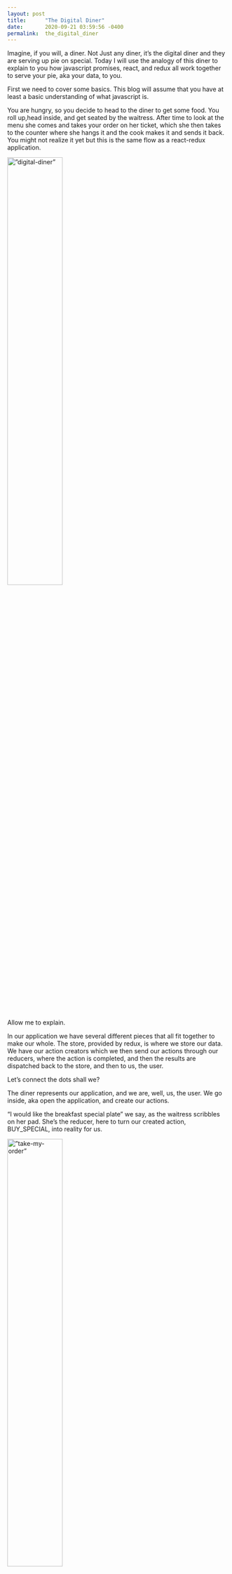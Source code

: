 ```yaml
---
layout: post
title:      "The Digital Diner"
date:       2020-09-21 03:59:56 -0400
permalink:  the_digital_diner
---
```



Imagine, if you will, a diner. Not Just any diner, it’s the digital diner and they are serving up pie on special.  Today I will use the analogy of this diner to explain to you how javascript promises, react, and redux all work together to serve your pie, aka your data, to you.

First we need to cover some basics.  This blog will assume that you have at least a basic understanding of what javascript is.

You are hungry, so you decide to head to the diner to get some food. You roll up,head inside, and get seated by the waitress. After time to look at the menu she comes and takes your order on her ticket, which she then takes to the counter where she hangs it and the cook makes it and sends it back. You might not realize it yet but this is the same flow as a react-redux application. 


<img src='https://i.imgur.com/eklPPo0.png' alt=”digital-diner” width=”50% height="50%"/>

Allow me to explain.

In our application we have several different pieces that all fit together to make our whole.
The store, provided by redux, is where we store our data.  We have our action creators which we then send our actions through our reducers, where the action is completed, and then the results are dispatched back to the store, and then to us, the user.

Let’s connect the dots shall we?

The diner represents our application, and we are, well, us, the user. We go inside, aka open the application, and create our actions. 


“I would like the breakfast special plate” we say, as the waitress scribbles on her pad.  She’s the reducer, here to turn our created action, BUY_SPECIAL, into reality for us.  

<img src='https://i.imgur.com/o2InGFS.png' alt=”take-my-order” width=”50% height="50%"/>

She took our order and left us with a coaster and a cup of water and placed the ticket on the order window of the kitchen. The kitchen in our backend api, the order window counter is our store. 
<img src='https://i.imgur.com/puLr5Uw.png' alt=”order-counter” width=”50% height="50%"/>

 The coaster and water on our table is the promise on the front end “I have your order, and as soon as it’s ready I will bring it to you!” and the ticket is the fetch request “hey can I have this food?” which in our application is our data, right, because we are consuming it.  
<img src='https://i.imgur.com/CjqnkCq.png' alt=”diner-ticket” width=”50% height="50%">
Soon our food is done, the cook has put the plate on the order window counter(the api has returned our data to the store) and we are ready to have that food delivered to our table (data dispatched to our User Interface).  

<img src='https://i.imgur.com/SLwdiM9.png' alt=”plate-of-data” width=”50% height="50%"/ >

The waitress comes back over and serves it up to us at the table(renders the data from the store into the dom).
What a meal, eh? 
I hope this little story about a tiny diner has helped you understand a little bit more about how React, Redux, and JavaScript asynchronous promises work together to create a full featured application.

